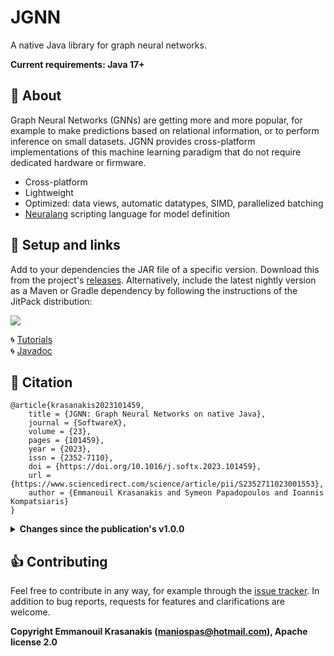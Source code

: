 # JGNN 

A native Java library for graph neural networks.

**Current requirements: Java 17+**

## :dart: About

Graph Neural Networks (GNNs) are getting more and more popular, for example to
make predictions based on relational information, or to perform inference
on small datasets. JGNN provides cross-platform implementations of this machine
learning paradigm that do not require dedicated hardware or firmware.

* Cross-platform
* Lightweight
* Optimized: data views, automatic datatypes, SIMD, parallelized batching
* [Neuralang](tutorials/Neuralang.md) scripting language for model definition

## :rocket: Setup and links

Add to your dependencies the JAR file of a specific version. Download this
from the project's [releases](https://github.com/MKLab-ITI/JGNN/releases).
Alternatively, include the latest nightly version as a Maven or Gradle dependency 
by following the instructions of the JitPack distribution:

[![](https://jitpack.io/v/MKLab-ITI/JGNN.svg)](https://jitpack.io/#MKLab-ITI/JGNN)


:cyclone: [Tutorials](tutorials/README.md)<br>
:cyclone: [Javadoc](https://mklab-iti.github.io/JGNN/)


## :notebook: Citation

```
@article{krasanakis2023101459,
	title = {JGNN: Graph Neural Networks on native Java},
	journal = {SoftwareX},
	volume = {23},
	pages = {101459},
	year = {2023},
	issn = {2352-7110},
	doi = {https://doi.org/10.1016/j.softx.2023.101459},
	url = {https://www.sciencedirect.com/science/article/pii/S2352711023001553},
	author = {Emmanouil Krasanakis and Symeon Papadopoulos and Ioannis Kompatsiaris}
}
```

<details>
<summary> <b>Changes since the publication's v1.0.0</b> </summary>

* Introduced [Neuralang](tutorials/Neuralang.md)
* Autosized parameteters
* Up to 30% less memory 
* Up to 80% less running time
* Renamed `GCNBuilder` to `FastBuilder`
* Neighbor attention and message passing
* Sort pooling and graph classification

</details>


## :thumbsup: Contributing

Feel free to contribute in any way, for example through the [issue tracker](https://github.com/MKLab-ITI/JGNN/issues). In addition to bug reports, 
requests for features and clarifications are welcome.

**Copyright Emmanouil Krasanakis (maniospas@hotmail.com), Apache license 2.0** 
 